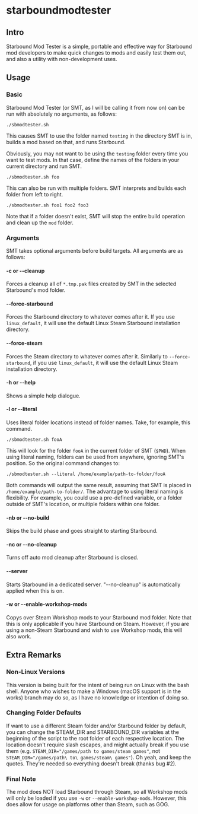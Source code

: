 # starboundmodtester
## Intro
Starbound Mod Tester is a simple, portable and effective way for Starbound mod developers to make quick changes to mods and easily test them out, and also a utility with non-development uses.

## Usage
### Basic
Starbound Mod Tester (or SMT, as I will be calling it from now on) can be run with absolutely no arguments, as follows:

`./sbmodtester.sh`

This causes SMT to use the folder named `testing` in the directory SMT is in, builds a mod based on that, and runs Starbound.

Obviously, you may not want to be using the `testing` folder every time you want to test mods. In that case, define the names of the folders in your current directory and run SMT.

`./sbmodtester.sh foo`

This can also be run with multiple folders. SMT interprets and builds each folder from left to right.

`./sbmodtester.sh foo1 foo2 foo3`

Note that if a folder doesn't exist, SMT will stop the entire build operation and clean up the `mod` folder.

### Arguments
SMT takes optional arguments before build targets. All arguments are as follows:
#### -c or --cleanup
Forces a cleanup all of `*.tmp.pak` files created by SMT in the selected Starbound's mod folder.
#### --force-starbound
Forces the Starbound directory to whatever comes after it. If you use `linux_default`, it will use the default Linux Steam Starbound installation directory.
#### --force-steam
Forces the Steam directory to whatever comes after it. Similarly to `--force-starbound`, if you use `linux_default`, it will use the default Linux Steam installation directory.
#### -h or --help
Shows a simple help dialogue.
#### -l or --literal
Uses literal folder locations instead of folder names. Take, for example, this command.

`./sbmodtester.sh fooA`

This will look for the folder `fooA` in the current folder of SMT (`$PWD`). When using literal naming, folders can be used from anywhere, ignoring SMT's position. So the original command changes to:

`./sbmodtester.sh --literal /home/example/path-to-folder/fooA`

Both commands will output the same result, assuming that SMT is placed in `/home/example/path-to-folder/`. The advantage to using literal naming is flexibility. For example, you could use a pre-defined variable, or a folder outside of SMT's location, or multiple folders within one folder.
#### -nb or --no-build
Skips the build phase and goes straight to starting Starbound.
#### -nc or --no-cleanup
Turns off auto mod cleanup after Starbound is closed.
#### --server
Starts Starbound in a dedicated server. "--no-cleanup" is automatically applied when this is on. 
#### -w or --enable-workshop-mods
Copys over Steam Workshop mods to your Starbound mod folder. Note that this is only applicable if you have Starbound on Steam. However, if you are using a non-Steam Starbound and wish to use Workshop mods, this will also work.

## Extra Remarks
### Non-Linux Versions
This version is being built for the intent of being run on Linux with the bash shell. Anyone who wishes to make a Windows (macOS support is in the works) branch may do so, as I have no knowledge or intention of doing so.

### Changing Folder Defaults
If want to use a different Steam folder and/or Starbound folder by default, you can change the STEAM_DIR and STARBOUND_DIR variables at the beginning of the script to the root folder of each respective location. The location doesn't require slash escapes, and might actually break if you use them (e.g. `STEAM_DIR="/games/path to games/steam games"`, not `STEAM_DIR="/games/path\ to\ games/steam\ games"`). Oh yeah, and keep the quotes. They're needed so everything doesn't break (thanks bug #2).

### Final Note
The mod does NOT load Starbound through Steam, so all Workshop mods will only be loaded if you use `-w` or `--enable-workshop-mods`. However, this does allow for usage on platforms other than Steam, such as GOG. 
